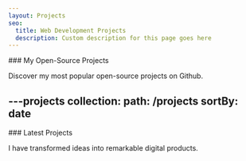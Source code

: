 ```yaml
---
layout: Projects
seo:
  title: Web Development Projects
  description: Custom description for this page goes here
---
```




<PageTitle>
  ### My Open-Source Projects
</PageTitle>

Discover my most popular open-source projects on Github.



---projects
collection:
  path: /projects
  sortBy: date
---

<PageTitle>
  ### Latest Projects
</PageTitle>

I have transformed ideas into remarkable digital products.
